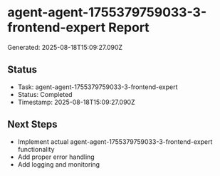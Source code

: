 # agent-agent-1755379759033-3-frontend-expert Report

Generated: 2025-08-18T15:09:27.090Z

## Status
- Task: agent-agent-1755379759033-3-frontend-expert
- Status: Completed
- Timestamp: 2025-08-18T15:09:27.090Z

## Next Steps
- Implement actual agent-agent-1755379759033-3-frontend-expert functionality
- Add proper error handling
- Add logging and monitoring
